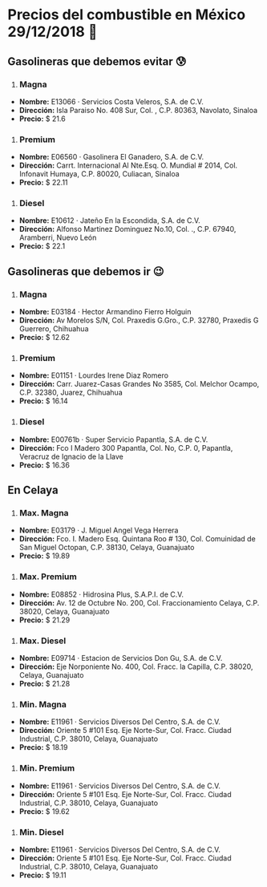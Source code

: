 # Precios del combustible en México 29/12/2018 :car:

## Gasolineras que debemos evitar :cold_sweat:
1. ### Magna
  * **Nombre:** E13066 · Servicios Costa Veleros, S.A. de C.V.
  * **Dirección:** Isla Paraiso No. 408 Sur, Col. , C.P. 80363, Navolato, Sinaloa
  * **Precio:** $ 21.6

1. ### Premium
  * **Nombre:** E06560 · Gasolinera El Ganadero, S.A. de C.V.
  * **Dirección:** Carrt. Internacional Al Nte.Esq. O. Mundial # 2014, Col. Infonavit Humaya, C.P. 80020, Culiacan, Sinaloa
  * **Precio:** $ 22.11

1. ### Diesel
  * **Nombre:** E10612 · Jateño En la Escondida, S.A. de C.V.
  * **Dirección:** Alfonso Martinez Dominguez No.10, Col. ., C.P. 67940, Aramberri, Nuevo León
  * **Precio:** $ 22.1


## Gasolineras que debemos ir :wink:
1. ### Magna
  * **Nombre:** E03184 · Hector Armandino Fierro Holguin
  * **Dirección:** Av Morelos S/N, Col. Praxedis G.Gro., C.P. 32780, Praxedis G Guerrero, Chihuahua
  * **Precio:** $ 12.62

1. ### Premium
  * **Nombre:** E01151 · Lourdes Irene Diaz Romero                                                                                               
  * **Dirección:** Carr. Juarez-Casas Grandes No 3585, Col. Melchor Ocampo, C.P. 32380, Juarez, Chihuahua
  * **Precio:** $ 16.14

1. ### Diesel
  * **Nombre:** E00761b · Super Servicio Papantla, S.A. de C.V.
  * **Dirección:** Fco I Madero 300 Papantla, Col. No, C.P. 0, Papantla, Veracruz de Ignacio de la Llave
  * **Precio:** $ 16.36


## En Celaya
1. ### Max. Magna
  * **Nombre:** E03179 · J. Miguel Angel Vega Herrera
  * **Dirección:** Fco. I. Madero Esq. Quintana Roo # 130, Col. Comuinidad de San Miguel Octopan, C.P. 38130, Celaya, Guanajuato
  * **Precio:** $ 19.89

1. ### Max. Premium
  * **Nombre:** E08852 · Hidrosina Plus, S.A.P.I. de C.V.
  * **Dirección:** Av. 12 de Octubre No. 200, Col. Fraccionamiento Celaya, C.P. 38020, Celaya, Guanajuato
  * **Precio:** $ 21.29

1. ### Max. Diesel
  * **Nombre:** E09714 · Estacion de Servicios Don Gu, S.A. de C.V.
  * **Dirección:** Eje Norponiente No. 400, Col. Fracc. la Capilla, C.P. 38020, Celaya, Guanajuato
  * **Precio:** $ 21.28

1. ### Min. Magna
  * **Nombre:** E11961 · Servicios Diversos Del Centro, S.A. de C.V.
  * **Dirección:** Oriente 5 #101 Esq. Eje Norte-Sur, Col. Fracc. Ciudad Industrial, C.P. 38010, Celaya, Guanajuato
  * **Precio:** $ 18.19

1. ### Min. Premium
  * **Nombre:** E11961 · Servicios Diversos Del Centro, S.A. de C.V.
  * **Dirección:** Oriente 5 #101 Esq. Eje Norte-Sur, Col. Fracc. Ciudad Industrial, C.P. 38010, Celaya, Guanajuato
  * **Precio:** $ 19.62

1. ### Min. Diesel
  * **Nombre:** E11961 · Servicios Diversos Del Centro, S.A. de C.V.
  * **Dirección:** Oriente 5 #101 Esq. Eje Norte-Sur, Col. Fracc. Ciudad Industrial, C.P. 38010, Celaya, Guanajuato
  * **Precio:** $ 19.11